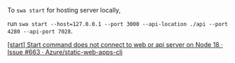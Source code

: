 To `swa start` for hosting server locally,


run `swa start --host=127.0.0.1 --port 3000 --api-location ./api --port 4280 --api-port 7028`.




[\[start\] Start command does not connect to web or api server on Node 18 · Issue \#663 · Azure/static\-web\-apps\-cli](https://github.com/Azure/static-web-apps-cli/issues/663)
